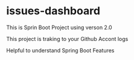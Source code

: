 # issues-dashboard

This is Sprin Boot Project using verson 2.0

This project is traking to your Github Accont logs

Helpful to understand Spring Boot Features
